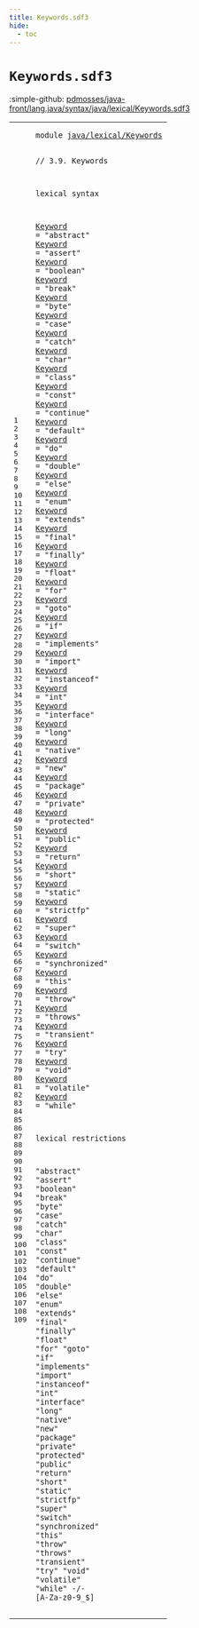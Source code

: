 ```yaml
---
title: Keywords.sdf3
hide:
  - toc
---
```


# `Keywords.sdf3`

:simple-github: [pdmosses/java-front/lang.java/syntax/java/lexical/Keywords.sdf3]

[pdmosses/java-front/lang.java/syntax/java/lexical/Keywords.sdf3]: https://github.com/pdmosses/java-front/blob/master/lang.java/syntax/java/lexical/Keywords.sdf3 "The source file on GitHub"

<div class="sdf3"><table class="highlighttable"><tbody><tr><td class="linenos"><div class="linenodiv"><pre><span></span>1
2
3
4
5
6
7
8
9
10
11
12
13
14
15
16
17
18
19
20
21
22
23
24
25
26
27
28
29
30
31
32
33
34
35
36
37
38
39
40
41
42
43
44
45
46
47
48
49
50
51
52
53
54
55
56
57
58
59
60
61
62
63
64
65
66
67
68
69
70
71
72
73
74
75
76
77
78
79
80
81
82
83
84
85
86
87
88
89
90
91
92
93
94
95
96
97
98
99
100
101
102
103
104
105
106
107
108
109
</pre></div></td>
<td class="code"><pre><code><span class="keyword">module</span> <a href="../Main.sdf3#java/lexical/Keywords_120_141" id="java/lexical/Keywords_7_28" title="Referenced at ../Main.sdf3 line 8">java/lexical/Keywords</a>

<span class="layout">// 3.9. Keywords</span>

<span class="keyword">lexical syntax</span>

  <a href="../Identifiers.sdf3#Keyword_263_270" id="Keyword_66_73" title="Referenced at ../Identifiers.sdf3 line 28">Keyword</a> = <span class="cons_Lit">"abstract"</span>
  <a href="../Identifiers.sdf3#Keyword_263_270" id="Keyword_89_96" title="Referenced at ../Identifiers.sdf3 line 28">Keyword</a> = <span class="cons_Lit">"assert"</span>
  <a href="../Identifiers.sdf3#Keyword_263_270" id="Keyword_110_117" title="Referenced at ../Identifiers.sdf3 line 28">Keyword</a> = <span class="cons_Lit">"boolean"</span>
  <a href="../Identifiers.sdf3#Keyword_263_270" id="Keyword_132_139" title="Referenced at ../Identifiers.sdf3 line 28">Keyword</a> = <span class="cons_Lit">"break"</span>
  <a href="../Identifiers.sdf3#Keyword_263_270" id="Keyword_152_159" title="Referenced at ../Identifiers.sdf3 line 28">Keyword</a> = <span class="cons_Lit">"byte"</span>
  <a href="../Identifiers.sdf3#Keyword_263_270" id="Keyword_171_178" title="Referenced at ../Identifiers.sdf3 line 28">Keyword</a> = <span class="cons_Lit">"case"</span>
  <a href="../Identifiers.sdf3#Keyword_263_270" id="Keyword_190_197" title="Referenced at ../Identifiers.sdf3 line 28">Keyword</a> = <span class="cons_Lit">"catch"</span>
  <a href="../Identifiers.sdf3#Keyword_263_270" id="Keyword_210_217" title="Referenced at ../Identifiers.sdf3 line 28">Keyword</a> = <span class="cons_Lit">"char"</span>
  <a href="../Identifiers.sdf3#Keyword_263_270" id="Keyword_229_236" title="Referenced at ../Identifiers.sdf3 line 28">Keyword</a> = <span class="cons_Lit">"class"</span>
  <a href="../Identifiers.sdf3#Keyword_263_270" id="Keyword_249_256" title="Referenced at ../Identifiers.sdf3 line 28">Keyword</a> = <span class="cons_Lit">"const"</span>
  <a href="../Identifiers.sdf3#Keyword_263_270" id="Keyword_269_276" title="Referenced at ../Identifiers.sdf3 line 28">Keyword</a> = <span class="cons_Lit">"continue"</span>
  <a href="../Identifiers.sdf3#Keyword_263_270" id="Keyword_292_299" title="Referenced at ../Identifiers.sdf3 line 28">Keyword</a> = <span class="cons_Lit">"default"</span>
  <a href="../Identifiers.sdf3#Keyword_263_270" id="Keyword_314_321" title="Referenced at ../Identifiers.sdf3 line 28">Keyword</a> = <span class="cons_Lit">"do"</span>
  <a href="../Identifiers.sdf3#Keyword_263_270" id="Keyword_331_338" title="Referenced at ../Identifiers.sdf3 line 28">Keyword</a> = <span class="cons_Lit">"double"</span>
  <a href="../Identifiers.sdf3#Keyword_263_270" id="Keyword_352_359" title="Referenced at ../Identifiers.sdf3 line 28">Keyword</a> = <span class="cons_Lit">"else"</span>
  <a href="../Identifiers.sdf3#Keyword_263_270" id="Keyword_371_378" title="Referenced at ../Identifiers.sdf3 line 28">Keyword</a> = <span class="cons_Lit">"enum"</span>
  <a href="../Identifiers.sdf3#Keyword_263_270" id="Keyword_390_397" title="Referenced at ../Identifiers.sdf3 line 28">Keyword</a> = <span class="cons_Lit">"extends"</span>
  <a href="../Identifiers.sdf3#Keyword_263_270" id="Keyword_412_419" title="Referenced at ../Identifiers.sdf3 line 28">Keyword</a> = <span class="cons_Lit">"final"</span>
  <a href="../Identifiers.sdf3#Keyword_263_270" id="Keyword_432_439" title="Referenced at ../Identifiers.sdf3 line 28">Keyword</a> = <span class="cons_Lit">"finally"</span>
  <a href="../Identifiers.sdf3#Keyword_263_270" id="Keyword_454_461" title="Referenced at ../Identifiers.sdf3 line 28">Keyword</a> = <span class="cons_Lit">"float"</span>
  <a href="../Identifiers.sdf3#Keyword_263_270" id="Keyword_474_481" title="Referenced at ../Identifiers.sdf3 line 28">Keyword</a> = <span class="cons_Lit">"for"</span>
  <a href="../Identifiers.sdf3#Keyword_263_270" id="Keyword_492_499" title="Referenced at ../Identifiers.sdf3 line 28">Keyword</a> = <span class="cons_Lit">"goto"</span>
  <a href="../Identifiers.sdf3#Keyword_263_270" id="Keyword_511_518" title="Referenced at ../Identifiers.sdf3 line 28">Keyword</a> = <span class="cons_Lit">"if"</span>
  <a href="../Identifiers.sdf3#Keyword_263_270" id="Keyword_528_535" title="Referenced at ../Identifiers.sdf3 line 28">Keyword</a> = <span class="cons_Lit">"implements"</span>
  <a href="../Identifiers.sdf3#Keyword_263_270" id="Keyword_553_560" title="Referenced at ../Identifiers.sdf3 line 28">Keyword</a> = <span class="cons_Lit">"import"</span>
  <a href="../Identifiers.sdf3#Keyword_263_270" id="Keyword_574_581" title="Referenced at ../Identifiers.sdf3 line 28">Keyword</a> = <span class="cons_Lit">"instanceof"</span>
  <a href="../Identifiers.sdf3#Keyword_263_270" id="Keyword_599_606" title="Referenced at ../Identifiers.sdf3 line 28">Keyword</a> = <span class="cons_Lit">"int"</span>
  <a href="../Identifiers.sdf3#Keyword_263_270" id="Keyword_617_624" title="Referenced at ../Identifiers.sdf3 line 28">Keyword</a> = <span class="cons_Lit">"interface"</span>
  <a href="../Identifiers.sdf3#Keyword_263_270" id="Keyword_641_648" title="Referenced at ../Identifiers.sdf3 line 28">Keyword</a> = <span class="cons_Lit">"long"</span>
  <a href="../Identifiers.sdf3#Keyword_263_270" id="Keyword_660_667" title="Referenced at ../Identifiers.sdf3 line 28">Keyword</a> = <span class="cons_Lit">"native"</span>
  <a href="../Identifiers.sdf3#Keyword_263_270" id="Keyword_681_688" title="Referenced at ../Identifiers.sdf3 line 28">Keyword</a> = <span class="cons_Lit">"new"</span>
  <a href="../Identifiers.sdf3#Keyword_263_270" id="Keyword_699_706" title="Referenced at ../Identifiers.sdf3 line 28">Keyword</a> = <span class="cons_Lit">"package"</span>
  <a href="../Identifiers.sdf3#Keyword_263_270" id="Keyword_721_728" title="Referenced at ../Identifiers.sdf3 line 28">Keyword</a> = <span class="cons_Lit">"private"</span>
  <a href="../Identifiers.sdf3#Keyword_263_270" id="Keyword_743_750" title="Referenced at ../Identifiers.sdf3 line 28">Keyword</a> = <span class="cons_Lit">"protected"</span>
  <a href="../Identifiers.sdf3#Keyword_263_270" id="Keyword_767_774" title="Referenced at ../Identifiers.sdf3 line 28">Keyword</a> = <span class="cons_Lit">"public"</span>
  <a href="../Identifiers.sdf3#Keyword_263_270" id="Keyword_788_795" title="Referenced at ../Identifiers.sdf3 line 28">Keyword</a> = <span class="cons_Lit">"return"</span>
  <a href="../Identifiers.sdf3#Keyword_263_270" id="Keyword_809_816" title="Referenced at ../Identifiers.sdf3 line 28">Keyword</a> = <span class="cons_Lit">"short"</span>
  <a href="../Identifiers.sdf3#Keyword_263_270" id="Keyword_829_836" title="Referenced at ../Identifiers.sdf3 line 28">Keyword</a> = <span class="cons_Lit">"static"</span>
  <a href="../Identifiers.sdf3#Keyword_263_270" id="Keyword_850_857" title="Referenced at ../Identifiers.sdf3 line 28">Keyword</a> = <span class="cons_Lit">"strictfp"</span>
  <a href="../Identifiers.sdf3#Keyword_263_270" id="Keyword_873_880" title="Referenced at ../Identifiers.sdf3 line 28">Keyword</a> = <span class="cons_Lit">"super"</span>
  <a href="../Identifiers.sdf3#Keyword_263_270" id="Keyword_893_900" title="Referenced at ../Identifiers.sdf3 line 28">Keyword</a> = <span class="cons_Lit">"switch"</span>
  <a href="../Identifiers.sdf3#Keyword_263_270" id="Keyword_914_921" title="Referenced at ../Identifiers.sdf3 line 28">Keyword</a> = <span class="cons_Lit">"synchronized"</span>
  <a href="../Identifiers.sdf3#Keyword_263_270" id="Keyword_941_948" title="Referenced at ../Identifiers.sdf3 line 28">Keyword</a> = <span class="cons_Lit">"this"</span>
  <a href="../Identifiers.sdf3#Keyword_263_270" id="Keyword_960_967" title="Referenced at ../Identifiers.sdf3 line 28">Keyword</a> = <span class="cons_Lit">"throw"</span>
  <a href="../Identifiers.sdf3#Keyword_263_270" id="Keyword_980_987" title="Referenced at ../Identifiers.sdf3 line 28">Keyword</a> = <span class="cons_Lit">"throws"</span>
  <a href="../Identifiers.sdf3#Keyword_263_270" id="Keyword_1001_1008" title="Referenced at ../Identifiers.sdf3 line 28">Keyword</a> = <span class="cons_Lit">"transient"</span>
  <a href="../Identifiers.sdf3#Keyword_263_270" id="Keyword_1025_1032" title="Referenced at ../Identifiers.sdf3 line 28">Keyword</a> = <span class="cons_Lit">"try"</span>
  <a href="../Identifiers.sdf3#Keyword_263_270" id="Keyword_1043_1050" title="Referenced at ../Identifiers.sdf3 line 28">Keyword</a> = <span class="cons_Lit">"void"</span>
  <a href="../Identifiers.sdf3#Keyword_263_270" id="Keyword_1062_1069" title="Referenced at ../Identifiers.sdf3 line 28">Keyword</a> = <span class="cons_Lit">"volatile"</span>
  <a href="../Identifiers.sdf3#Keyword_263_270" id="Keyword_1085_1092" title="Referenced at ../Identifiers.sdf3 line 28">Keyword</a> = <span class="cons_Lit">"while"</span>

<span class="keyword">lexical restrictions</span>

  <span class="cons_Lit">"abstract"</span>
  <span class="cons_Lit">"assert"</span>
  <span class="cons_Lit">"boolean"</span>
  <span class="cons_Lit">"break"</span>
  <span class="cons_Lit">"byte"</span>
  <span class="cons_Lit">"case"</span>
  <span class="cons_Lit">"catch"</span>
  <span class="cons_Lit">"char"</span>
  <span class="cons_Lit">"class"</span>
  <span class="cons_Lit">"const"</span>
  <span class="cons_Lit">"continue"</span>
  <span class="cons_Lit">"default"</span>
  <span class="cons_Lit">"do"</span>
  <span class="cons_Lit">"double"</span>
  <span class="cons_Lit">"else"</span>
  <span class="cons_Lit">"enum"</span>
  <span class="cons_Lit">"extends"</span>
  <span class="cons_Lit">"final"</span>
  <span class="cons_Lit">"finally"</span>
  <span class="cons_Lit">"float"</span>
  <span class="cons_Lit">"for"</span>
  <span class="cons_Lit">"goto"</span>
  <span class="cons_Lit">"if"</span>
  <span class="cons_Lit">"implements"</span>
  <span class="cons_Lit">"import"</span>
  <span class="cons_Lit">"instanceof"</span>
  <span class="cons_Lit">"int"</span>
  <span class="cons_Lit">"interface"</span>
  <span class="cons_Lit">"long"</span>
  <span class="cons_Lit">"native"</span>
  <span class="cons_Lit">"new"</span>
  <span class="cons_Lit">"package"</span>
  <span class="cons_Lit">"private"</span>
  <span class="cons_Lit">"protected"</span>
  <span class="cons_Lit">"public"</span>
  <span class="cons_Lit">"return"</span>
  <span class="cons_Lit">"short"</span>
  <span class="cons_Lit">"static"</span>
  <span class="cons_Lit">"strictfp"</span>
  <span class="cons_Lit">"super"</span>
  <span class="cons_Lit">"switch"</span>
  <span class="cons_Lit">"synchronized"</span>
  <span class="cons_Lit">"this"</span>
  <span class="cons_Lit">"throw"</span>
  <span class="cons_Lit">"throws"</span>
  <span class="cons_Lit">"transient"</span>
  <span class="cons_Lit">"try"</span>
  <span class="cons_Lit">"void"</span>
  <span class="cons_Lit">"volatile"</span>
  <span class="cons_Lit">"while"</span> -/- [<span class="cons_Regular">A</span>-<span class="cons_Regular">Z</span><span class="cons_Regular">a</span>-<span class="cons_Regular">z</span><span class="cons_Regular">0</span>-<span class="cons_Regular">9</span>\_\$]
</code></pre></td></tr></tbody></table></div>